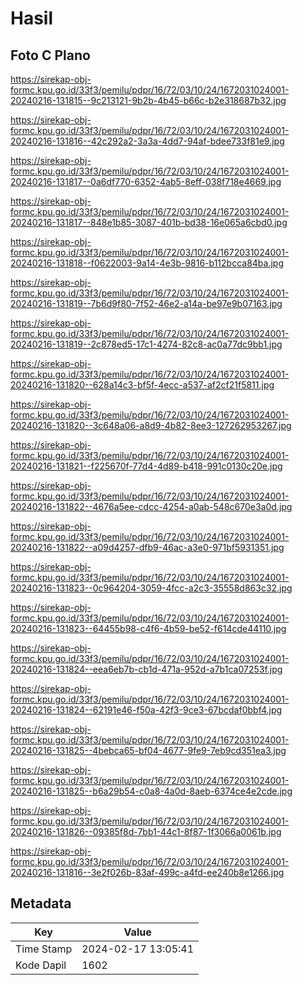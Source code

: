 # Hasil

## Foto C Plano

https://sirekap-obj-formc.kpu.go.id/33f3/pemilu/pdpr/16/72/03/10/24/1672031024001-20240216-131815--9c213121-9b2b-4b45-b66c-b2e318687b32.jpg

https://sirekap-obj-formc.kpu.go.id/33f3/pemilu/pdpr/16/72/03/10/24/1672031024001-20240216-131816--42c292a2-3a3a-4dd7-94af-bdee733f81e9.jpg

https://sirekap-obj-formc.kpu.go.id/33f3/pemilu/pdpr/16/72/03/10/24/1672031024001-20240216-131817--0a6df770-6352-4ab5-8eff-038f718e4669.jpg

https://sirekap-obj-formc.kpu.go.id/33f3/pemilu/pdpr/16/72/03/10/24/1672031024001-20240216-131817--848e1b85-3087-401b-bd38-16e065a6cbd0.jpg

https://sirekap-obj-formc.kpu.go.id/33f3/pemilu/pdpr/16/72/03/10/24/1672031024001-20240216-131818--f0622003-9a14-4e3b-9816-b112bcca84ba.jpg

https://sirekap-obj-formc.kpu.go.id/33f3/pemilu/pdpr/16/72/03/10/24/1672031024001-20240216-131819--7b6d9f80-7f52-46e2-a14a-be97e9b07163.jpg

https://sirekap-obj-formc.kpu.go.id/33f3/pemilu/pdpr/16/72/03/10/24/1672031024001-20240216-131819--2c878ed5-17c1-4274-82c8-ac0a77dc9bb1.jpg

https://sirekap-obj-formc.kpu.go.id/33f3/pemilu/pdpr/16/72/03/10/24/1672031024001-20240216-131820--628a14c3-bf5f-4ecc-a537-af2cf21f5811.jpg

https://sirekap-obj-formc.kpu.go.id/33f3/pemilu/pdpr/16/72/03/10/24/1672031024001-20240216-131820--3c648a06-a8d9-4b82-8ee3-127262953267.jpg

https://sirekap-obj-formc.kpu.go.id/33f3/pemilu/pdpr/16/72/03/10/24/1672031024001-20240216-131821--f225670f-77d4-4d89-b418-991c0130c20e.jpg

https://sirekap-obj-formc.kpu.go.id/33f3/pemilu/pdpr/16/72/03/10/24/1672031024001-20240216-131822--4676a5ee-cdcc-4254-a0ab-548c670e3a0d.jpg

https://sirekap-obj-formc.kpu.go.id/33f3/pemilu/pdpr/16/72/03/10/24/1672031024001-20240216-131822--a09d4257-dfb9-46ac-a3e0-971bf5931351.jpg

https://sirekap-obj-formc.kpu.go.id/33f3/pemilu/pdpr/16/72/03/10/24/1672031024001-20240216-131823--0c964204-3059-4fcc-a2c3-35558d863c32.jpg

https://sirekap-obj-formc.kpu.go.id/33f3/pemilu/pdpr/16/72/03/10/24/1672031024001-20240216-131823--64455b98-c4f6-4b59-be52-f614cde44110.jpg

https://sirekap-obj-formc.kpu.go.id/33f3/pemilu/pdpr/16/72/03/10/24/1672031024001-20240216-131824--eea6eb7b-cb1d-471a-952d-a7b1ca07253f.jpg

https://sirekap-obj-formc.kpu.go.id/33f3/pemilu/pdpr/16/72/03/10/24/1672031024001-20240216-131824--62191e46-f50a-42f3-9ce3-67bcdaf0bbf4.jpg

https://sirekap-obj-formc.kpu.go.id/33f3/pemilu/pdpr/16/72/03/10/24/1672031024001-20240216-131825--4bebca65-bf04-4677-9fe9-7eb9cd351ea3.jpg

https://sirekap-obj-formc.kpu.go.id/33f3/pemilu/pdpr/16/72/03/10/24/1672031024001-20240216-131825--b6a29b54-c0a8-4a0d-8aeb-6374ce4e2cde.jpg

https://sirekap-obj-formc.kpu.go.id/33f3/pemilu/pdpr/16/72/03/10/24/1672031024001-20240216-131826--09385f8d-7bb1-44c1-8f87-1f3066a0061b.jpg

https://sirekap-obj-formc.kpu.go.id/33f3/pemilu/pdpr/16/72/03/10/24/1672031024001-20240216-131816--3e2f026b-83af-499c-a4fd-ee240b8e1266.jpg


## Metadata

| Key        | Value               |
| ---------- | ------------------- |
| Time Stamp | 2024-02-17 13:05:41 |
| Kode Dapil | 1602                |



